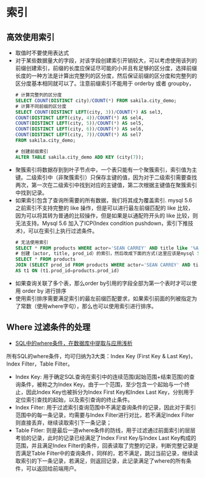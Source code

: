 # 索引

<!-- toc -->

## 高效使用索引
* 取值时不要使用表达式
* 对于某些数据量大的字段，对该字段创建索引开销较大，可以考虑使用该列的前缀创建索引，前缀的长度应保证尽可能的小并且有足够的区分度，选择前缀长度的一种方法是计算出完整列的区分度，然后保证前缀的区分度和完整列的区分度基本相同就可以了。注意前缀索引不能用于 orderby 或者 groupby，
    ```sql
    # 计算完整列的区分度
    SELECT COUNT(DISTINCT city)/COUNT(*) FROM sakila.city_demo;
    # 计算不同前缀的区分度
    SELECT COUNT(DISTINCT LEFT(city, 3))/COUNT(*) AS sel3,
    COUNT(DISTINCT LEFT(city, 4))/COUNT(*) AS sel4,
    COUNT(DISTINCT LEFT(city, 5))/COUNT(*) AS sel5,  
    COUNT(DISTINCT LEFT(city, 6))/COUNT(*) AS sel6,    
    COUNT(DISTINCT LEFT(city, 7))/COUNT(*) AS sel7    
    FROM sakila.city_demo;
    ```
    ```sql
    # 创建前缀索引
    ALTER TABLE sakila.city_demo ADD KEY (city(7));
    ```
*  聚簇索引将数据存到到叶子节点中，一个表只能有一个聚簇索引，索引值为主键。二级索引中（非聚簇索引）只保存主键的值，因为对于二级索引需要查找两次，第一次在二级索引中找到对应的主键值，第二次根据主键值在聚簇索引中找到记录。
* 如果索引包含了查询所需要的所有数据，我们将其成为覆盖索引. mysql 5.6 之前索引不支持完整的 like 操作，但是可以进行最左前缀匹配的 like 比较，因为可以将其转为普通的比较操作，但是如果是以通配符开头的 like 比较，则无法支持。Mysql 5.6 加入了ICP(Index condition pushdown，索引下推技术)，可以在索引上执行过滤条件。
  ```sql
  # 无法使用索引
  SELECT * FROM products WHERE actor='SEAN CARREY' AND title like '%APOLLO%'
  # 创建（actor, title, prod_id）的索引，然后改成下面的方式(这里应该是mysql 5.5及以前的优化方法)
  SELECT * FROM products
  JOIN (SELECT prod_id FROM products WHERE actor='SEAN CARREY' AND title LIKE '%APOLLO%')
  AS t1 ON (t1.prod_id=products.prod_id)
  ```
 * 如果查询关联了多个表，那么order by引用的字段全部为第一个表时才可以使用 order by 进行排序
 * 使用索引排序需要满足索引的最左前缀匹配要求，如果索引前面的列被指定为了常数（使用where字句），那么也可以使用索引进行排序。

## Where 过滤条件的处理
* [SQL中的where条件，在数据库中提取与应用浅析](http://hedengcheng.com/?p=577)

所有SQL的where条件，均可归纳为3大类：Index Key (First Key & Last Key)，Index Filter，Table Filter。
* Index Key: 用于确定SQL查询在索引中的连续范围(起始范围+结束范围)的查询条件，被称之为Index Key。由于一个范围，至少包含一个起始与一个终止，因此Index Key也被拆分为Index First Key和Index Last Key，分别用于定位索引查找的起始，以及索引查询的终止条件。
* Index Filter: 用于过滤索引查询范围中不满足查询条件的记录，因此对于索引范围中的每一条记录，均需要与Index Filter进行对比，若不满足Index Filter则直接丢弃，继续读取索引下一条记录；
* Table Fitler: 则是最后一道where条件的防线，用于过滤通过前面索引的层层考验的记录，此时的记录已经满足了Index First Key与Index Last Key构成的范围，并且满足Index Filter的条件，回表读取了完整的记录，判断完整记录是否满足Table Filter中的查询条件，同样的，若不满足，跳过当前记录，继续读取索引的下一条记录，若满足，则返回记录，此记录满足了where的所有条件，可以返回给前端用户。
